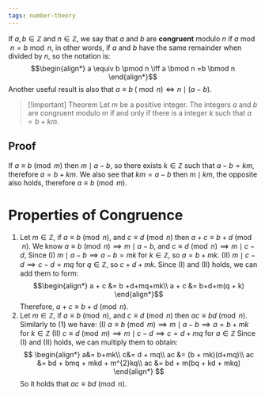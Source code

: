 ```yaml
---
tags: number-theory
---
```

If $a,b \in \mathbb{Z}$ and $n \in \mathbb{Z}$, we say that $a$ and $b$ are **congruent** modulo $n$ if $a \bmod n = b \bmod n$, in other words, if $a$ and $b$ have the same remainder when divided by $n$, so the notation is:
$$\begin{align*}
a \equiv b \pmod n \iff a \bmod n =b \bmod n
\end{align*}$$
Another useful result is also that $a \equiv b \; (\bmod n) \iff n \mid (a-b)$. 

> [!important] Theorem
> Let $m$ be a positive integer. The integers $a$ and $b$ are congruent modulo $m$ if and only if there is a integer $k$ such that $a = b + km$.
## Proof
If $a \equiv b \pmod m$ then $m \mid a - b$, so there exists $k \in \mathbb{Z}$ such that $a - b = km$, therefore $a = b + km$. We also see that $km = a -b$ then $m \mid km$, the opposite also holds, therefore $a \equiv b \pmod m$.
# Properties of Congruence
1. Let $m \in \mathbb{Z}$, if $a \equiv b \pmod n$, and $c \equiv d \pmod n$ then $a+c \equiv b+d \pmod n$.
We know $a \equiv b \pmod n \implies m \mid a - b$, and $c \equiv d \pmod n \implies m \mid c - d$, Since
(I) $m \mid a - b \implies a - b = mk$ for $k \in \mathbb{Z}$, so $a = b + mk$.
(II) $m \mid c - d \implies c - d= mq$ for $q \in \mathbb{Z}$, so $c + d + mk$.
Since (I) and (II) holds, we can add them to form:
$$\begin{align*}
a + c &= b +d+mq+mk\\
a + c &= b+d+m(q + k)
\end{align*}$$
Therefore, $a+c \equiv b + d \pmod n$.
1. Let $m \in \mathbb{Z}$, if $a \equiv b \pmod n$, and $c \equiv d \pmod n$ then $ac \equiv bd \pmod n$.
Similarly to $(1)$ we have:
(I) $a \equiv b \pmod m \implies m \mid a - b \implies a = b+mk$ for $k \in \mathbb{Z}$
(II) $c \equiv d \pmod m \implies m \mid c - d \implies c = d+mq$ for $a \in \mathbb{Z}$
Since (I) and (II) holds, we can multiply them to obtain:
$$
\begin{align*}
a&= b+mk\\
c&= d + mq\\
ac &= (b + mk)(d+mq)\\
ac &= bd + bmq + mkd + m^{2}kq\\
ac &= bd + m(bq + kd + mkq)
\end{align*}
$$
So it holds that $ac \equiv bd \pmod n$.